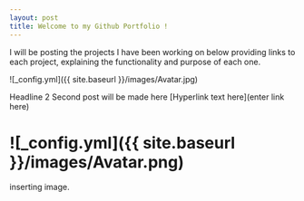 ```yaml
---
layout: post
title: Welcome to my Github Portfolio !
---
```


I will be posting the projects I have been working on below providing links to each project, explaining the functionality and purpose of each one.

![_config.yml]({{ site.baseurl }}/images/Avatar.jpg)


Headline 2
Second post will be made here [Hyperlink text here](enter link here)
# ![_config.yml]({{ site.baseurl }}/images/Avatar.png) 
inserting image.